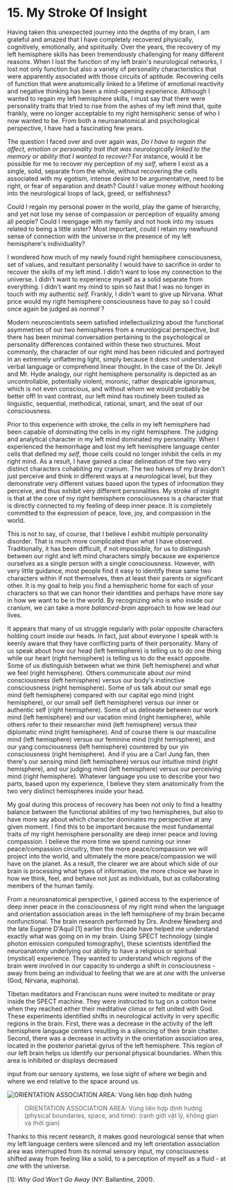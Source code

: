 # 15. My Stroke Of Insight
Having taken this unexpected journey into the depths of my brain,
I am grateful and amazed that I have completely recovered physically,
cognitively, emotionally, and spiritually. Over the years, the recovery of
my left hemisphere skills has been tremendously challenging for many
different reasons. When I lost the function of my left brain's
neurological networks, I lost not only function but also a variety of
personality characteristics that were apparently associated with those
circuits of aptitude. Recovering cells of function that were anatomically
linked to a lifetime of emotional reactivity and negative thinking has
been a mind-opening experience. Although I wanted to regain my left
hemisphere skills, I must say that there were personality traits that tried
to rise from the ashes of my left mind that, quite frankly, were no longer
acceptable to my right hemispheric sense of who I now wanted to be.
From both a neuroanatomical and psychological perspective, I have had
a fascinating few years.

The question I faced over and over again was, _Do I have to regain the affect, emotion or personality trait that was neurologically linked to the memory or ability that I wanted to recover?_ For instance, would it
be possible for me to recover my perception of my _self_, where I exist as
a single, solid, separate from the whole, without recovering the cells
associated with my egotism, intense desire to be argumentative, need to
be right, or fear of separation and death? Could I value money without
hooking into the neurological loops of lack, greed, or selfishness?

Could I regain my personal power in the world, play the game of
hierarchy, and yet not lose my sense of compassion or perception of
equality among all people? Could I reengage with my family and not
hook into my issues related to being a little sister? Most important,
could I retain my newfound sense of connection with the universe in the
presence of my left hemisphere's individuality?

I wondered how much of my newly found right hemisphere
consciousness, set of values, and resultant personality I would have to
sacrifice in order to recover the skills of my left mind. I didn't want to
lose my connection to the universe. I didn't want to experience myself as
a solid separate from everything. I didn't want my mind to spin so fast
that I was no longer in touch with my authentic _self._ Frankly, I didn't
want to give up Nirvana. What price would my right hemisphere
consciousness have to pay so I could once again be judged as _normal_ ?

Modern neuroscientists seem satisfied intellectualizing about the
functional asymmetries of our two hemispheres from a neurological
perspective, but there has been minimal conversation pertaining to the
psychological or personality differences contained within these two
structures. Most commonly, the character of our right mind has been
ridiculed and portrayed in an extremely unflattering light, simply
because it does not understand verbal language or comprehend linear
thought. In the case of the Dr. Jekyll and Mr. Hyde analogy, our right
hemisphere personality is depicted as an uncontrollable, potentially
violent, moronic, rather despicable ignoramus, which is not even
conscious, and without whom we would probably be better off! In vast
contrast, our left mind has routinely been touted as linguistic, sequential,
methodical, rational, smart, and the seat of our consciousness.

Prior to this experience with stroke, the cells in my left hemisphere
had been capable of dominating the cells in my right hemisphere. The
judging and analytical character in my left mind dominated my
personality. When I experienced the hemorrhage and lost my left
hemisphere language center cells that defined my _self_, those cells could
no longer inhibit the cells in my right mind. As a result, I have gained a
clear delineation of the two very distinct characters cohabiting my
cranium. The two halves of my brain don't just perceive and think in
different ways at a neurological level, but they demonstrate very
different values based upon the types of information they perceive, and
thus exhibit very different personalities. My stroke of insight is that at
the core of my right hemisphere consciousness is a character that is
directly connected to my feeling of deep inner peace. It is completely
committed to the expression of peace, love, joy, and compassion in the
world.

This is not to say, of course, that I believe I exhibit multiple
personality disorder. That is much more complicated than what I have
observed. Traditionally, it has been difficult, if not impossible, for us to
distinguish between our right and left mind characters simply because
we experience ourselves as a single person with a single consciousness.
However, with very little guidance, most people find it easy to identify
these same two characters within if not themselves, then at least their
parents or significant other. It is my goal to help you find a hemispheric
home for each of your characters so that we can honor their identities
and perhaps have more say in how we want to be in the world. By
recognizing who is who inside our cranium, we can take a more
_balanced-brain_ approach to how we lead our lives.

It appears that many of us struggle regularly with polar opposite
characters holding court inside our heads. In fact, just about everyone I
speak with is keenly aware that they have conflicting parts of their
personality. Many of us speak about how our head (left hemisphere) is
telling us to do one thing while our heart (right hemisphere) is telling us
to do the exact opposite. Some of us distinguish between what we think
(left hemisphere) and what we feel (right hemisphere). Others
communicate about our mind consciousness (left hemisphere) versus our
body's instinctive consciousness (right hemisphere). Some of us talk
about our small ego mind (left hemisphere) compared with our capital
ego mind (right hemisphere), or our small self (left hemisphere) versus
our inner or authentic self (right hemisphere). Some of us delineate
between our work mind (left hemisphere) and our vacation mind (right
hemisphere), while others refer to their researcher mind (left
hemisphere) versus their diplomatic mind (right hemisphere). And of
course there is our masculine mind (left hemisphere) versus our feminine
mind (right hemisphere), and our yang consciousness (left hemisphere)
countered by our yin consciousness (right hemisphere). And if you are a
Carl Jung fan, then there's our sensing mind (left hemisphere) versus our
intuitive mind (right hemisphere), and our judging mind (left
hemisphere) versus our perceiving mind (right hemisphere). Whatever
language you use to describe your two parts, based upon my experience,
I believe they stem anatomically from the two very distinct hemispheres
inside your head.

My goal during this process of recovery has been not only to find
a healthy balance between the functional abilities of my two
hemispheres, but also to have more say about which character dominates
my perspective at any given moment. I find this to be important because
the most fundamental traits of my right hemisphere personality are deep
inner peace and loving compassion. I believe the more time we spend
running our inner peace/compassion circuitry, then the more
peace/compassion we will project into the world, and ultimately the
more peace/compassion we will have on the planet. As a result, the
clearer we are about which side of our brain is processing what types of
information, the more choice we have in how we think, feel, and behave
not just as individuals, but as collaborating members of the human
family.

From a neuroanatomical perspective, I gained access to the
experience of deep inner peace in the consciousness of my right mind
when the language and orientation association areas in the left
hemisphere of my brain became nonfunctional. The brain research
performed by Drs. Andrew Newberg and the late Eugene D'Aquil [1]
earlier this decade have helped me understand exactly what was going
on in my brain. Using SPECT technology (single photon emission
computed tomography), these scientists identified the neuroanatomy
underlying our ability to have a religious or spiritual (mystical)
experience.  They wanted to understand which regions of the brain were
involved in our capacity to undergo a shift in consciousness - away from
being an individual to feeling that we are at _one_ with the universe (God,
Nirvana, euphoria).

Tibetan meditators and Franciscan nuns were invited to meditate
or pray inside the SPECT machine. They were instructed to tug on a
cotton twine when they reached either their meditative climax or felt
united with God. These experiments identified shifts in neurological
activity in very specific regions in the brain. First, there was a decrease
in the activity of the left hemisphere language centers resulting in a
silencing of their brain chatter. Second, there was a decrease in activity
in the orientation association area, located in the posterior parietal gyrus
of the left hemisphere. This region of our left brain helps us identify our
personal physical boundaries. When this area is inhibited or displays
decreased

input from our sensory systems, we lose sight of where we begin and
where we end relative to the space around us.

![ORIENTATION ASSOCIATION AREA: Vùng liên hợp định hướng](../../../docs/public/jill-stroke/img789.jpg)
>ORIENTATION ASSOCIATION AREA: Vùng liên hợp định hướng
>(physical boundaries, space, and time): (ranh giới vật lý, không gian và thời gian)

Thanks to this recent research, it makes good neurological sense
that when my left language centers were silenced and my left orientation
association area was interrupted from its normal sensory input, my
consciousness shifted away from feeling like a solid, to a perception of
myself as a fluid - at _one_ with the universe.

[1]: _Why God Won't Go Away_ (NY: Ballantine, 2001).

